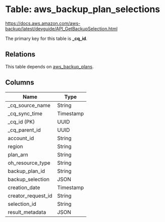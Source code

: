 # Table: aws_backup_plan_selections

https://docs.aws.amazon.com/aws-backup/latest/devguide/API_GetBackupSelection.html

The primary key for this table is **_cq_id**.

## Relations
This table depends on [aws_backup_plans](aws_backup_plans.md).


## Columns
| Name          | Type          |
| ------------- | ------------- |
|_cq_source_name|String|
|_cq_sync_time|Timestamp|
|_cq_id (PK)|UUID|
|_cq_parent_id|UUID|
|account_id|String|
|region|String|
|plan_arn|String|
|oh_resource_type|String|
|backup_plan_id|String|
|backup_selection|JSON|
|creation_date|Timestamp|
|creator_request_id|String|
|selection_id|String|
|result_metadata|JSON|